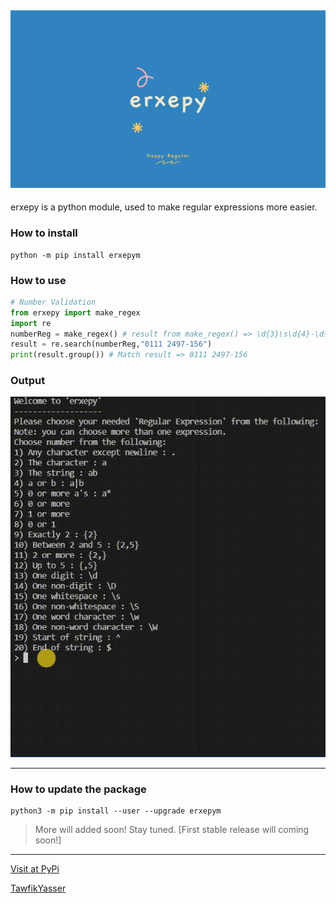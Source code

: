 ![erxepy-img](https://github.com/TawfikYasser/erxepy/blob/main/etc/erxepy-img.png)
---

erxepy is a python module, used to make regular expressions more easier.

### How to install

```shell
python -m pip install erxepym
```

### How to use

```python
# Number Validation
from erxepy import make_regex
import re
numberReg = make_regex() # result from make_regex() => \d{3}\s\d{4}-\d{3}
result = re.search(numberReg,"0111 2497-156")
print(result.group()) # Match result => 0111 2497-156
```
### Output

![](https://github.com/TawfikYasser/erxepy/blob/main/etc/erxepygif.gif)

---

### How to update the package

```shell
python3 -m pip install --user --upgrade erxepym
```

> More will added soon! Stay tuned. [First stable release will coming soon!]

---

[Visit at PyPi](https://pypi.org/project/erxepym/0.0.6)

[TawfikYasser](https://www.linkedin.com/in/tawfikyasser)
